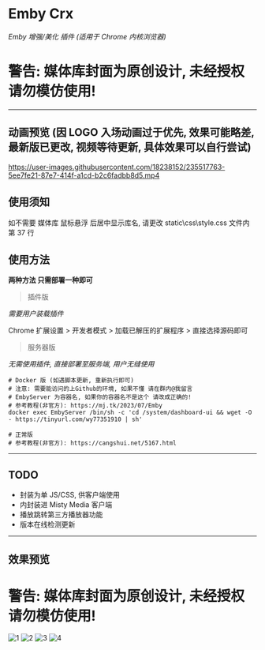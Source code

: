 # Emby Crx

_Emby 增强/美化 插件 (适用于 Chrome 内核浏览器)_

# 警告: 媒体库封面为原创设计, 未经授权请勿模仿使用!

---

## 动画预览 (因 LOGO 入场动画过于优先, 效果可能略差, 最新版已更改, 视频等待更新, 具体效果可以自行尝试)

https://user-images.githubusercontent.com/18238152/235517763-5ee7fe21-87e7-414f-a1cd-b2c6fadbb8d5.mp4

## 使用须知

如不需要 媒体库 鼠标悬浮 后居中显示库名, 请更改 static\css\style.css 文件内 第 37 行

## 使用方法

**两种方法 只需部署一种即可**

> 插件版

_需要用户装载插件_

Chrome 扩展设置 > 开发者模式 > 加载已解压的扩展程序 > 直接选择源码即可

> 服务器版

_无需使用插件, 直接部署至服务端, 用户无缝使用_

    # Docker 版 (如遇脚本更新, 重新执行即可)
    # 注意: 需要能访问的上Github的环境, 如果不懂 请在群内@我留言
    # EmbyServer 为容器名, 如果你的容器名不是这个 请改成正确的!
    # 参考教程(非官方): https://mj.tk/2023/07/Emby
    docker exec EmbyServer /bin/sh -c 'cd /system/dashboard-ui && wget -O - https://tinyurl.com/wy77351910 | sh'

    # 正常版
    # 参考教程(非官方): https://cangshui.net/5167.html

---

## TODO

-   封装为单 JS/CSS, 供客户端使用
-   内封装进 Misty Media 客户端
-   播放跳转第三方播放器功能
-   版本在线检测更新

---

## 效果预览

# 警告: 媒体库封面为原创设计, 未经授权请勿模仿使用!

![1](https://user-images.githubusercontent.com/18238152/235510774-666d9006-cbad-4b97-9a73-ad5334cb7eee.png) ![2](https://user-images.githubusercontent.com/18238152/235510867-4b71a870-6be6-46a5-b988-527d667b020d.png) ![3](https://user-images.githubusercontent.com/18238152/235510872-ef88ae87-6693-4c11-b7ad-0f05e1a5c583.png) ![4](https://user-images.githubusercontent.com/18238152/235510874-f2fe4715-eb68-4f7a-ac49-50dc5f4ef5aa.png)
